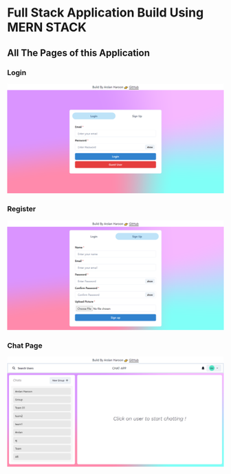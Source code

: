 # Full Stack Application Build Using MERN STACK

## All The Pages of this Application

### Login

![Login Page](frontend/public/projectImages/login.png)

### Register

![Register Page](frontend/public/projectImages/register.png)


### Chat Page

![Chat Page](frontend/public/projectImages/chatpage.png)

